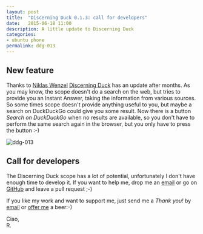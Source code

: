 ```yaml
---
layout: post
title:  "Discerning Duck 0.1.3: call for developers"
date:   2015-06-18 11:00
description: A little update to Discerning Duck
categories:
- ubuntu phone
permalink: ddg-013
---
```


## New feature

Thanks to [Niklas Wenzel][nik] [Discerning Duck][ddg] has an update after months.
As you may know, the scope doesn't do a search on the web, but tries to provide you an Instant Answer, taking the information from various sources.
So some times scope doesn't provide anything useful to you, but maybe a search on DuckDuckGo could give you some result. Now there is a button *Search on DuckDuckGo* when no results are available, so you don't have to perform the same search again in the browser, but you only have to press the button :-)

![ddg-013][ddg-013]

## Call for developers

The Discerning Duck scope has a lot of potential, unfortunately I don't have enough time to develop it.
If you want to help me, drop me an [email](mailto:riccardo@rpadovani.com) or go on [GitHub][git] and leave a pull request ;-)

If you like my work and want to support me, just send me a *Thank you!* by
[email](mailto:riccardo@rpadovani.com) or [offer me][donation] a beer:-)

Ciao,<br/>
R.

[donation]: http://rpadovani.com/donations/
[nik]: https://github.com/nikwen
[ddg]: https://uappexplorer.com/app/com.ubuntu.developer.rpadovani.discerningduck
[ddg-013]: http://img.rpadovani.com/posts/ddg013.png
[git]: https://github.com/rpadovani/discerning-duck
